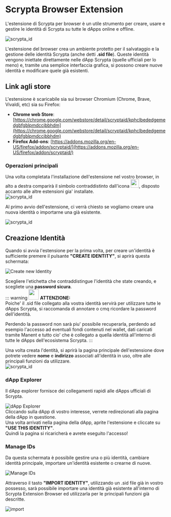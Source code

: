 # Scrypta Browser Extension

L'estensione di Scrypta per browser è un utile strumento per creare, usare e gestire le identità di Scrypta su tutte le dApps online e offline.

![scrypta_id](../.vuepress/public/assets/scryptaid/banner.png)

L'estensione del browser crea un ambiente protetto per il salvataggio e la gestione delle identità Scrypta (anche detti **.sid file**).
Queste identità vengono iniettate direttamente nelle dApp Scrypta (quelle ufficiali per lo meno) e, tramite una semplice interfaccia grafica, si possono creare nuove identità e modificare quele già esistenti.

## Link agli store

L'estensione è scaricabile sia sui browser Chromium (Chrome, Brave, Vivaldi, etc) sia su Firefox:
- **Chrome web Store**: [https://chrome.google.com/webstore/detail/scryptaid/kphclbededgemedgbfgblpmdccjbbhdm](https://chrome.google.com/webstore/detail/scryptaid/kphclbededgemedgbfgblpmdccjbbhdm)
- **Firefox Add-ons**: [https://addons.mozilla.org/en-US/firefox/addon/scryptaid/](https://addons.mozilla.org/en-US/firefox/addon/scryptaid/)

### Operazioni principali
Una volta completata l'installazione dell'estensione nel vostro browser, in alto a destra comparirà il simbolo contraddistinto dall'icona <img src=".././.vuepress/public/assets/scryptaid/icon256.png" width="26">, disposto accanto alle altre estensioni gia' installate.<br>![scrypta_id](../.vuepress/public/assets/scryptaid/ext.png)


Al primo avvio dell'estensione, ci verrà chiesto se vogliamo creare una nuova identità o importarne una già esistente.

![scrypta_id](../.vuepress/public/assets/scryptaid/main.png)

## Creazione Identità

Quando si avvia l'estensione per la prima volta, per creare un'identità è sufficiente premere il pulsante **"CREATE IDENTITY"**, si aprirà questa schermata: 

![Create new Identity](../.vuepress/public/assets/scryptaid/create_id.png)

Scegliere l'etichetta che contraddistingue l'identità che state creando, e scegliete una **password sicura**.<br>
::: warning <img src=".././.vuepress/public/assets/icons/warning.svg" width="32">
**ATTENZIONE:**<br>Poiche' il .sid file collegato alla vostra identità servirà per utilizzare tutte le dApps Scrypta, si raccomanda di annotare o cmq ricordare la password dell'identità.

Perdendo la password non sarà piu' possibile recuperarla, perdendo ad esempio l'accesso ad eventuali fondi contenuti nel wallet, dati caricati tramite Manent e tutto cio' che è collegato a quella identità all'interno di tutte le dApps dell'ecosistema Scrypta.
:::
<br>

Una volta creata l'dentità, si aprirà la pagina principale dell'estensione dove potrete vedere **nome** e **indirizzo** associati all'identità in uso, oltre alle principali funzioni da utilizzare.<br>![scrypta_id](../.vuepress/public/assets/scryptaid/id_screen.png)

### dApp Explorer
Il dApp explorer fornisce dei collegamenti rapidi alle dApps ufficiali di Scrypta.

![dApp Explorer](../.vuepress/public/assets/scryptaid/dapps_explorer.png)<br>
Cliccando sulla dApp di vostro interesse, verrete redirezionati alla pagina della dApp in questione.<br>Una volta arrivati nella pagina della dApp, aprite l'estensione e cliccate su **"USE THIS IDENTITY"**.<br>Quindi la pagina si ricaricherà e avrete eseguito l'accesso!

### Manage IDs

Da questa schermata è possibile gestire una o più identità, cambiare identità principale, importare un'identità esistente o crearne di nuove. 

![Manage IDs](https://cdn.discordapp.com/attachments/550093442722562068/637218092715606057/unknown.png)

Attraverso il tasto **"IMPORT IDENTITY"**, utilizzando un .sid file già in vostro possesso, sarà possibile importare una identità già esistente all'interno di Scrypta Extension Browser ed utilizzarla per le principali funzioni già descritte.

![import](../.vuepress/public/assets/scryptaid/import.png)